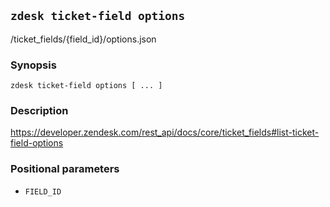 ## `zdesk ticket-field options`

/ticket_fields/{field_id}/options.json

### Synopsis

    zdesk ticket-field options [ ... ]

### Description

https://developer.zendesk.com/rest_api/docs/core/ticket_fields#list-ticket-field-options

### Positional parameters

* `FIELD_ID`


